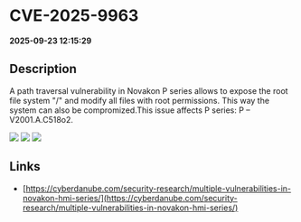 # CVE-2025-9963

**2025-09-23 12:15:29**

## Description
A path traversal vulnerability in Novakon P series allows to expose the root file system "/" and modify all files with root permissions. This way the system can also be compromized.This issue affects P series: P – V2001.A.C518o2.

![](https://img.shields.io/static/v1?label=Score&message=9.4&color=red)
![](https://img.shields.io/static/v1?label=Severity&message=CRITICAL&color=red)
![](https://img.shields.io/static/v1?label=CWE&message=Traversal&color=green)

## Links
- [https://cyberdanube.com/security-research/multiple-vulnerabilities-in-novakon-hmi-series/](https://cyberdanube.com/security-research/multiple-vulnerabilities-in-novakon-hmi-series/)
